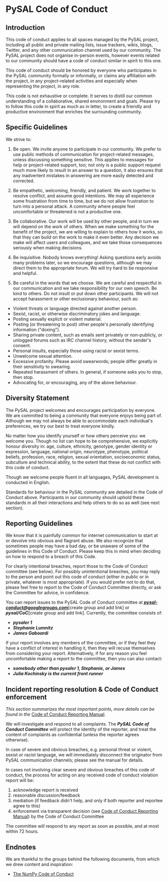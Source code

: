 PySAL Code of Conduct
=====================


Introduction
------------

This code of conduct applies to all spaces managed by the PySAL project,
including all public and private mailing lists, issue trackers, wikis, blogs,
Twitter, and any other communication channel used by our community.  The PySAL
project does not organise in-person events, however events related to our
community should have a code of conduct similar in spirit to this one.

This code of conduct should be honored by everyone who participates in
the PySAL community formally or informally, or claims any affiliation with the
project, in any project-related activities and especially when representing the
project, in any role.

This code is not exhaustive or complete. It serves to distill our common
understanding of a collaborative, shared environment and goals. Please try to
follow this code in spirit as much as in letter, to create a friendly and
productive environment that enriches the surrounding community.


Specific Guidelines
-------------------

We strive to:

1. Be open. We invite anyone to participate in our community. We prefer to use
public methods of communication for project-related messages, unless
discussing something sensitive. This applies to messages for help or
project-related support, too; not only is a public support request much more
likely to result in an answer to a question, it also ensures that any
inadvertent mistakes in answering are more easily detected and corrected.

2. Be empathetic, welcoming, friendly, and patient. We work together to resolve
conflict, and assume good intentions. We may all experience some frustration
from time to time, but we do not allow frustration to turn into a personal
attack. A community where people feel uncomfortable or threatened is not a
productive one.

3. Be collaborative. Our work will be used by other people, and in turn we will
depend on the work of others. When we make something for the benefit of the
project, we are willing to explain to others how it works, so that they can
build on the work to make it even better. Any decision we make will affect
users and colleagues, and we take those consequences seriously when making
decisions.

4. Be inquisitive. Nobody knows everything! Asking questions early avoids many
problems later, so we encourage questions, although we may direct them to
the appropriate forum. We will try hard to be responsive and helpful.

5. Be careful in the words that we choose.  We are careful and respectful in
our communication and we take responsibility for our own speech. Be kind to
others. Do not insult or put down other participants.  We will not accept
harassment or other exclusionary behaviour, such as:

- Violent threats or language directed against another person.
- Sexist, racist, or otherwise discriminatory jokes and language.
- Posting sexually explicit or violent material.
- Posting (or threatening to post) other people's personally identifying information ("doxing").
- Sharing private content, such as emails sent privately or non-publicly,
or unlogged forums such as IRC channel history, without the sender's consent.
- Personal insults, especially those using racist or sexist terms.
- Unwelcome sexual attention.
- Excessive profanity. Please avoid swearwords; people differ greatly in their sensitivity to swearing.
- Repeated harassment of others. In general, if someone asks you to stop, then stop.
- Advocating for, or encouraging, any of the above behaviour.


Diversity Statement
-------------------

The PySAL project welcomes and encourages participation by everyone. We are
committed to being a community that everyone enjoys being part of. Although
we may not always be able to accommodate each individual's preferences, we try
our best to treat everyone kindly.

No matter how you identify yourself or how others perceive you: we welcome you.
Though no list can hope to be comprehensive, we explicitly honour diversity in:
age, culture, ethnicity, genotype, gender identity or expression, language,
national origin, neurotype, phenotype, political beliefs, profession, race,
religion, sexual orientation, socioeconomic status, subculture and technical
ability, to the extent that these do not conflict with this code of conduct.


Though we welcome people fluent in all languages, PySAL development is
conducted in English.

Standards for behaviour in the PySAL community are detailed in the Code of
Conduct above. Participants in our community should uphold these standards
in all their interactions and help others to do so as well (see next section).


Reporting Guidelines
--------------------

We know that it is painfully common for internet communication to start at or
devolve into obvious and flagrant abuse.  We also recognize that sometimes
people may have a bad day, or be unaware of some of the guidelines in this Code
of Conduct. Please keep this in mind when deciding on how to respond to a
breach of this Code.

For clearly intentional breaches, report those to the Code of Conduct committee
(see below). For possibly unintentional breaches, you may reply to the person
and point out this code of conduct (either in public or in private, whatever is
most appropriate). If you would prefer not to do that, please feel free to
report to the Code of Conduct Committee directly, or ask the Committee for
advice, in confidence.

You can report issues to the PySAL Code of Conduct committee at
***pysal-conduct@googlegroups.com***[create group and add link] or ***pysal/CoC***[create group and add link]. Currently, the committee consists of:

- ***pysaler 1***
- ***Stephanie Lumnitz***
- ***James Gaboardi***

If your report involves any members of the committee, or if they feel they have
a conflict of interest in handling it, then they will recuse themselves from
considering your report. Alternatively, if for any reason you feel
uncomfortable making a report to the committee, then you can also contact:

- ***somebody other than pysaler 1, Stephanie, or James***
- ***Julia Kochinsky is the current front runner***


Incident reporting resolution & Code of Conduct enforcement
-----------------------------------------------------------

*This section summarizes the most important points, more details can be found
in the* [Code of Conduct Reporting Manual](https://github.com/pysal/pysal/blob/master/CoC_reporting.md).

We will investigate and respond to all complaints. The ***PySAL Code of Conduct
Committee*** will protect the
identity of the reporter, and treat the content of complaints as confidential
(unless the reporter agrees otherwise).

In case of severe and obvious breaches, e.g. personal threat or violent, sexist
or racist language, we will immediately disconnect the originator from PySAL
communication channels; please see the manual for details.

In cases not involving clear severe and obvious breaches of this code of
conduct, the process for acting on any received code of conduct violation
report will be:

1. acknowledge report is received
2. reasonable discussion/feedback
3. mediation (if feedback didn't help, and only if both reporter and reportee agree to this)
4. enforcement via transparent decision (see [Code of Conduct Reporting Manual](https://github.com/pysal/pysal/blob/master/CoC_reporting.md)) by the
Code of Conduct Committee

The committee will respond to any report as soon as possible, and at most
within 72 hours.


Endnotes
--------

We are thankful to the groups behind the following documents, from which we
drew content and inspiration:

- [The NumPy Code of Conduct](https://github.com/numpy/numpy/blob/master/doc/source/dev/conduct/code_of_conduct.rst#id1)

